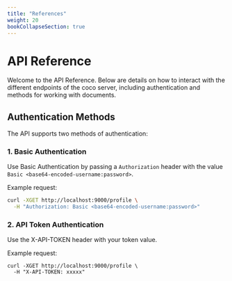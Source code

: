 ```yaml
---
title: "References"
weight: 20
bookCollapseSection: true
---
```


# API Reference

Welcome to the API Reference. Below are details on how to interact with the different endpoints of the coco server, including authentication and methods for working with documents.

## Authentication Methods

The API supports two methods of authentication:

### 1. Basic Authentication

Use Basic Authentication by passing a `Authorization` header with the value `Basic <base64-encoded-username:password>`.

Example request:

```bash
curl -XGET http://localhost:9000/profile \
  -H "Authorization: Basic <base64-encoded-username:password>"
```

### 2. API Token Authentication

Use the X-API-TOKEN header with your token value.

Example request:
```
curl -XGET http://localhost:9000/profile \
  -H "X-API-TOKEN: xxxxx"
```